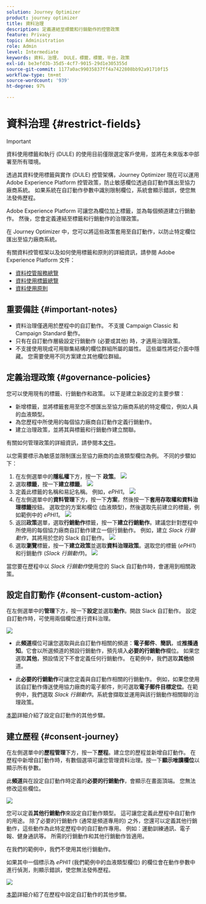```yaml
---
solution: Journey Optimizer
product: journey optimizer
title: 資料治理
description: 定義連結至標籤和行銷動作的控管政策
feature: Privacy
topic: Administration
role: Admin
level: Intermediate
keywords: 資料，治理， DULE，標籤，標籤，平台，政策
exl-id: be3efd3b-35d5-4cf7-9015-29d1e305355d
source-git-commit: 1177a0ac99035837ff4a7422808bb92a91710f15
workflow-type: tm+mt
source-wordcount: '939'
ht-degree: 97%

---
```


# 資料治理 {#restrict-fields}


>[!IMPORTANT]
>
>資料使用標籤和執行 (DULE) 的使用目前僅限選定客戶使用，並將在未來版本中部署至所有環境。

透過其資料使用標籤與實作 (DULE) 控管架構，Journey Optimizer 現在可以運用 Adobe Experience Platform 控管政策，防止敏感欄位透過自訂動作匯出至協力廠商系統。 如果系統在自訂動作參數中識別限制欄位，系統會顯示錯誤，使您無法發佈歷程。

Adobe Experience Platform 可讓您為欄位加上標籤，並為每個頻道建立行銷動作。 然後，您會定義連結至標籤和行銷動作的治理政策。

在 Journey Optimizer 中，您可以將這些政策套用至自訂動作，以防止特定欄位匯出至協力廠商系統。

有關資料控管框架以及如何使用標籤和原則的詳細資訊，請參閱 Adobe Experience Platform 文件：

* [資料控管服務總覽](https://experienceleague.adobe.com/docs/experience-platform/data-governance/home.html?lang=zh-Hant)
* [資料使用標籤總覽](https://experienceleague.adobe.com/docs/experience-platform/data-governance/labels/overview.html?lang=zh-Hant)
* [資料使用原則](https://experienceleague.adobe.com/docs/experience-platform/data-governance/policies/overview.html?lang=zh-Hant)

## 重要備註 {#important-notes}

* 資料治理僅適用於歷程中的自訂動作。 不支援 Campaign Classic 和 Campaign Standard 動作。
* 只有在自訂動作層級設定行銷動作 (必要或其他) 時，才適用治理政策。
* 不支援使用現成可用聯集結構的欄位群組所屬的屬性。 這些屬性將從介面中隱藏。 您需要使用不同方案建立其他欄位群組。

## 定義治理政策 {#governance-policies}

您可以使用現有的標籤、行銷動作和政策。 以下是建立新設定的主要步驟：

* 新增標籤，並將標籤套用至您不想匯出至協力廠商系統的特定欄位，例如人員的血液類型。
* 為您歷程中所使用的每個協力廠商自訂動作定義行銷動作。
* 建立治理政策，並將其與標籤和行銷動作建立關聯。

有關如何管理政策的詳細資訊，請參閱本[文件](https://experienceleague.adobe.com/docs/experience-platform/data-governance/policies/user-guide.html?lang=zh-Hant#consent-policy)。

以您需要標示為敏感並限制匯出至協力廠商的血液類型欄位為例。 不同的步驟如下：

1. 在左側選單中的&#x200B;**隱私權**&#x200B;下方，按一下 **政策**。
   ![](assets/action-privacy0.png)
1. 選取&#x200B;**標籤**，按一下&#x200B;**建立標籤**。
   ![](assets/action-privacy1.png)
1. 定義此標籤的名稱和易記名稱。 例如，_ePHI1_。
   ![](assets/action-privacy2.png)
1. 在左側選單中的&#x200B;**資料管理**&#x200B;下方，按一下&#x200B;**方案**，然後按一下&#x200B;**套用存取權和資料治理標籤**&#x200B;按鈕。 選取您的方案和欄位 (血液類型)，然後選取先前建立的標籤，例如範例中的 _ePHI1_。
   ![](assets/action-privacy3.png)
1. 返回&#x200B;**政策**&#x200B;選單，選取&#x200B;**行銷動作**&#x200B;標籤，按一下&#x200B;**建立行銷動作**。建議您針對歷程中所使用的每個協力廠商自訂動作建立一個行銷動作。 例如，建立 _Slack 行銷動作_，其將用於您的 Slack 自訂動作。
   ![](assets/action-privacy4.png)
1. 選取&#x200B;**瀏覽**&#x200B;標籤，按一下&#x200B;**建立政策**&#x200B;並選取&#x200B;**資料治理政策**。選取您的標籤 (_ePHI1_) 和行銷動作 (_Slack 行銷動作_)。
   ![](assets/action-privacy5.png)

當您要在歷程中以 _Slack 行銷動作_&#x200B;使用您的 Slack 自訂動作時，會運用到相關政策。

## 設定自訂動作 {#consent-custom-action}

在左側選單中的&#x200B;**管理**&#x200B;下方，按一下&#x200B;**設定**&#x200B;並選取&#x200B;**動作**。開啟 Slack 自訂動作。 設定自訂動作時，可使用兩個欄位進行資料治理。

![](assets/action-privacy6.png)

* 此&#x200B;**頻道**&#x200B;欄位可讓您選取與此自訂動作相關的頻道：**電子郵件**、**簡訊**，或&#x200B;**推播通知**。它會以所選頻道的預設行銷動作，預先填入&#x200B;**必要的行銷動作**&#x200B;欄位。 如果您選取&#x200B;**其他**，預設情況下不會定義任何行銷動作。 在範例中，我們選取&#x200B;**其他**&#x200B;頻道。

* 此&#x200B;**必要的行銷動作**&#x200B;可讓您定義與自訂動作相關的行銷動作。 例如，如果您使用該自訂動作傳送使用協力廠商的電子郵件，則可選取&#x200B;**電子郵件目標定位**。在範例中，我們選取 _Slack 行銷動作_。系統會擷取並運用與該行銷動作相關聯的治理政策。

[本節](../action/about-custom-action-configuration.md#consent-management)詳細介紹了設定自訂動作的其他步驟。

## 建立歷程 {#consent-journey}

在左側選單中的&#x200B;**歷程管理**&#x200B;下方，按一下&#x200B;**歷程**。建立您的歷程並新增自訂動作。 在歷程中新增自訂動作時，有數個選項可讓您管理資料治理。按一下&#x200B;**顯示唯讀欄位**&#x200B;以顯示所有參數。

此&#x200B;**頻道**&#x200B;與在設定自訂動作時定義的&#x200B;**必要的行銷動作**，會顯示在畫面頂端。 您無法修改這些欄位。

![](assets/action-privacy7.png)

您可以定義&#x200B;**其他行銷動作**&#x200B;來設定自訂動作類型。 這可讓您定義此歷程中自訂動作的用途。 除了必要的行銷動作 (通常是頻道專用的) 之外，您還可以定義其他行銷動作，這些動作為此特定歷程中的自訂動作專用。 例如：運動訓練通訊、電子報、健身通訊等。 所需的行銷動作和其他行銷動作皆適用。

在我們的範例中，我們不使用其他行銷動作。

如果其中一個標示為 _ePHI1_ (我們範例中的血液類型欄位) 的欄位會在動作參數中進行偵測，則顯示錯誤，使您無法發佈歷程。

![](assets/action-privacy8.png)

[本節](../building-journeys/using-custom-actions.md)詳細介紹了在歷程中設定自訂動作的其他步驟。
